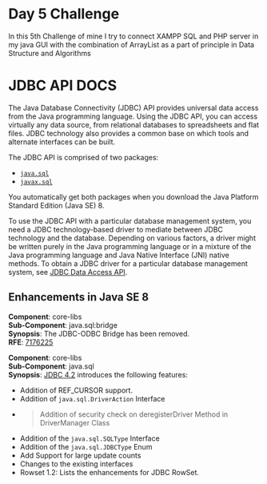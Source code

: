 # Day 5 Challenge
In this 5th Challenge of mine 
I try to connect XAMPP SQL and PHP server in my java GUI
with the combination of ArrayList as a part of principle in Data Structure and Algorithms 

# JDBC API DOCS

The Java Database Connectivity (JDBC) API provides universal data access from the Java programming language. Using the JDBC API, you can access virtually any data source, from relational databases to spreadsheets and flat files. JDBC technology also provides a common base on which tools and alternate interfaces can be built.

The JDBC API is comprised of two packages:

-   [`java.sql`](https://docs.oracle.com/javase/8/docs/api/java/sql/package-summary.html)
-   [`javax.sql`](https://docs.oracle.com/javase/8/docs/api/javax/sql/package-summary.html)

You automatically get both packages when you download the Java Platform Standard Edition (Java SE) 8.

To use the JDBC API with a particular database management system, you need a JDBC technology-based driver to mediate between JDBC technology and the database. Depending on various factors, a driver might be written purely in the Java programming language or in a mixture of the Java programming language and Java Native Interface (JNI) native methods. To obtain a JDBC driver for a particular database management system, see  [JDBC Data Access API](http://www.oracle.com/technetwork/java/javase/tech/index-jsp-136101.html).

## Enhancements in Java SE 8

**Component**: core-libs  
**Sub-Component**: java.sql:bridge  
**Synopsis**: The JDBC-ODBC Bridge has been removed.  
**RFE**:  [7176225](http://bugs.java.com/bugdatabase/view_bug.do?bug_id=7176225)

**Component**: core-libs  
**Sub-Component**: java.sql  
**Synopsis**:  [JDBC 4.2](https://docs.oracle.com/javase/8/docs/technotes/guides/jdbc/jdbc_42.html)  introduces the following features:

-   Addition of REF_CURSOR support.
-   Addition of  `java.sql.DriverAction`  Interface
-   >Addition of security check on deregisterDriver Method in DriverManager Class
-   Addition of the  `java.sql.SQLType`  Interface
-   Addition of the  `java.sql.JDBCType`  Enum
-   Add Support for large update counts
-   Changes to the existing interfaces
-   Rowset 1.2: Lists the enhancements for JDBC RowSet.
